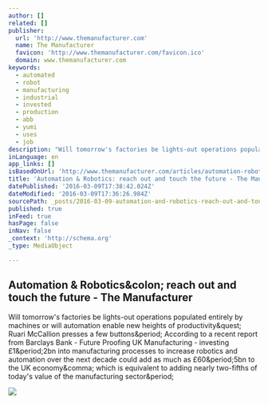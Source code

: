 ```yaml
---
author: []
related: []
publisher:
  url: 'http://www.themanufacturer.com'
  name: The Manufacturer
  favicon: 'http://www.themanufacturer.com/favicon.ico'
  domain: www.themanufacturer.com
keywords:
  - automated
  - robot
  - manufacturing
  - industrial
  - invested
  - production
  - abb
  - yumi
  - uses
  - job
description: "Will tomorrow's factories be lights-out operations populated entirely by machines or will automation enable new heights of productivity? Ruari McCallion presses a few buttons. According to a recent report from Barclays Bank - Future Proofing UK Manufacturing - investing £1.2bn into manufacturing processes to increase robotics and automation over the next decade could add as much as £60.5bn to the UK economy, which is equivalent to adding nearly two-fifths of today's value of the manufacturing sector."
inLanguage: en
app_links: []
isBasedOnUrl: 'http://www.themanufacturer.com/articles/automation-robotics-reach-out-and-touch-the-future/'
title: 'Automation & Robotics: reach out and touch the future - The Manufacturer'
datePublished: '2016-03-09T17:38:42.024Z'
dateModified: '2016-03-09T17:36:26.984Z'
sourcePath: _posts/2016-03-09-automation-and-robotics-reach-out-and-touch-the-future-the.md
published: true
inFeed: true
hasPage: false
inNav: false
_context: 'http://schema.org'
_type: MediaObject

---
```

<article style=""><h1>Automation &amp; Robotics&amp;colon; reach out and touch the future - The Manufacturer</h1><p>Will tomorrow's factories be lights-out operations populated entirely by machines or will automation enable new heights of productivity&amp;quest; Ruari McCallion presses a few buttons&amp;period; According to a recent report from Barclays Bank - Future Proofing UK Manufacturing - investing £1&amp;period;2bn into manufacturing processes to increase robotics and automation over the next decade could add as much as £60&amp;period;5bn to the UK economy&amp;comma; which is equivalent to adding nearly two-fifths of today's value of the manufacturing sector&amp;period;</p><img src="http://www.themanufacturer.com/wp-content/uploads/2014/10/Pharmaceutical-factory-image.jpg" /></article>